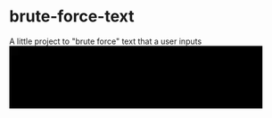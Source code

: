 # brute-force-text

A little project to "brute force" text that a user inputs
![alt text](video/ezgif-6-4e4bf38ebf.gif)
